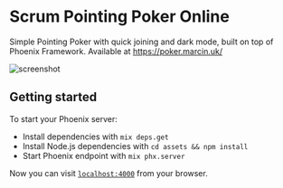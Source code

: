 # Scrum Pointing Poker Online
Simple Pointing Poker with quick joining and dark mode, built on top of Phoenix Framework. Available at
https://poker.marcin.uk/


![screenshot](https://poker.marcin.uk/images/github_screenshot.png)
## Getting started

To start your Phoenix server:

  * Install dependencies with `mix deps.get`
  * Install Node.js dependencies with `cd assets && npm install`
  * Start Phoenix endpoint with `mix phx.server`

Now you can visit [`localhost:4000`](http://localhost:4000) from your browser.
